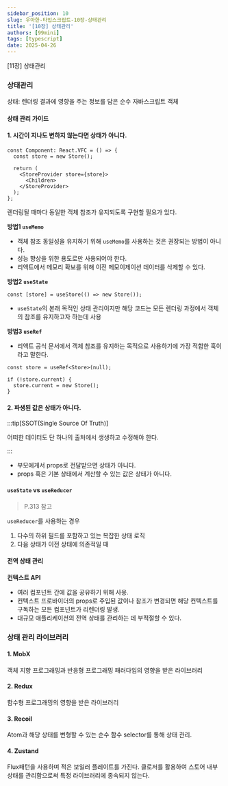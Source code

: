 ```yaml
---
sidebar_position: 10
slug: 우아한-타입스크립트-10장-상태관리
title: '[10장] 상태관리'
authors: [99mini]
tags: [typescript]
date: 2025-04-26
---
```


[11장] 상태관리

<!-- truncate -->

### 상태관리

상태: 렌더링 결과에 영향을 주는 정보를 담은 순수 자바스크립트 객체

#### 상태 관리 가이드

#### 1. 시간이 지나도 변하지 않는다면 상태가 아니다.

```tsx
const Component: React.VFC = () => {
  const store = new Store();

  return (
    <StoreProvider store={store}>
      <Children>
    </StoreProvider>
  );
};
```

렌더링될 때마다 동일한 객체 참조가 유지되도록 구현할 필요가 있다.

**방법1 `useMemo`**

- 객체 참조 동일성을 유지하기 위해 `useMemo`를 사용하는 것은 권장되는 방법이 아니다.
- 성능 향상을 위한 용도로만 사용되어야 한다.
- 리액트에서 메모리 확보를 위해 이전 메모이제이션 데이터를 삭제할 수 있다.

**방법2 `useState`**

```tsx
const [store] = useStore(() => new Store());
```

- `useState`의 본래 목적인 상태 관리이지만 해당 코드는 모든 렌더링 과정에서 객체의 참조를 유지하고자 하는데 사용

**방법3 `useRef`**

- 리액트 공식 문서에서 객체 참조를 유지하는 목적으로 사용하기에 가장 적합한 훅이라고 말한다.

```tsx
const store = useRef<Store>(null);

if (!store.current) {
  store.current = new Store();
}
```

#### 2. 파생된 값은 상태가 아니다.

:::tip[SSOT(Single Source Of Truth)]

어떠한 데이터도 단 하나의 출처에서 생생하고 수정해야 한다.

:::

- 부모에게서 props로 전달받으면 상태가 아니다.
- props 혹은 기본 상태에서 계산할 수 있는 값은 상태가 아니다.

#### `useState` vs `useReducer`

> P.313 참고

`useReducer`를 사용하는 경우

1. 다수의 하위 필드를 포함하고 있는 복잡한 상태 로직
2. 다음 상태가 이전 상태에 의존적일 때

#### 전역 상태 관리

**컨텍스트 API**

- 여러 컴포넌트 간에 값을 공유하기 위해 사용.
- 컨텍스트 프로바이더의 props로 주입된 값이나 참조가 변경되면 해당 컨텍스트를 구독하는 모든 컴포넌트가 리렌더링 발생.
- 대규모 애플리케이션의 전역 상태를 관리하는 데 부적절할 수 있다.

### 상태 관리 라이브러리

#### 1. MobX

객체 지향 프로그래밍과 반응형 프로그래밍 패러다임의 영향을 받은 라이브러리

#### 2. Redux

함수형 프로그래밍의 영향을 받은 라이브러리

#### 3. Recoil

Atom과 해당 상태를 변형할 수 있는 순수 함수 selector를 통해 상태 관리.

#### 4. Zustand

Flux패턴을 사용하며 적은 보일러 플레이트를 가진다. 클로저를 활용하여 스토어 내부 상태를 관리함으로써 특정 라이브러리에 종속되지 않는다.

